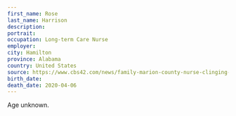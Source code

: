 ```yaml
---
first_name: Rose
last_name: Harrison
description: 
portrait: 
occupation: Long-term Care Nurse
employer: 
city: Hamilton
province: Alabama
country: United States
source: https://www.cbs42.com/news/family-marion-county-nurse-clinging-to-life-after-contracting-covid-19/
birth_date: 
death_date: 2020-04-06
---
```


Age unknown.